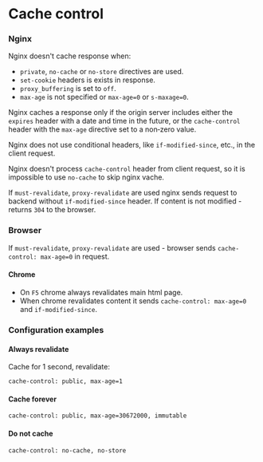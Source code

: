 # Cache control

### Nginx

Nginx doesn't cache response when:

-   `private`, `no-cache` or `no-store` directives are used.
-   `set-cookie` headers is exists in response.
-   `proxy_buffering` is set to `off`.
-   `max-age` is not specified or `max-age=0` or `s-maxage=0`.

Nginx caches a response only if the origin server includes either the `expires` header with a date and time in the future, or the `cache-control` header with the `max-age` directive set to a non‑zero value.

Nginx does not use conditional headers, like `if-modified-since`, etc., in the client request.

Nginx doesn't process `cache-control` header from client request, so it is impossible to use `no-cache` to skip nginx vache.

If `must-revalidate`, `proxy-revalidate` are used nginx sends request to backend without `if-modified-since` header. If content is not modified - returns `304` to the browser.

### Browser

If `must-revalidate`, `proxy-revalidate` are used - browser sends `cache-control: max-age=0` in request.

#### Chrome

-   On `F5` chrome always revalidates main html page.
-   When chrome revalidates content it sends `cache-control: max-age=0` and `if-modified-since`.

### Configuration examples

#### Always revalidate

Cache for 1 second, revalidate:

```text
cache-control: public, max-age=1
```

#### Cache forever

```text
cache-control: public, max-age=30672000, immutable
```

#### Do not cache

```text
cache-control: no-cache, no-store
```
